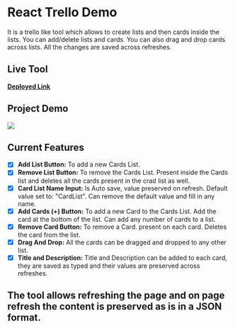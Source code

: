# React Trello Demo

It is a trello like tool which allows to create lists and then cards inside the lists. You can add/delete lists and cards. You can also drag and drop cards across lists.
All the changes are saved across refreshes.

## Live Tool

**[Deployed Link](https://friendly-jackson-b30eee.netlify.app/)**

## Project Demo

![](ReactTrelloDemo.gif)

## Current Features

- [x] **Add List Button:** To add a new Cards List.
- [x] **Remove List Button:** To remove the Cards List. Present inside the Cards list and deletes all the cards present in the crad list as well.
- [x] **Card List Name Input:** Is Auto save, value preserved on refresh. Default value set to: "CardList". Can remove the default value and fill in any name.
- [x] **Add Cards (+) Button:** To add a new Card to the Cards List. Add the card at the bottom of the list. Can add any number of cards to a list.
- [x] **Remove Card Button:** To remove a Card. present on each card. Deletes the card from the list.
- [x] **Drag And Drop:** All the cards can be dragged and dropped to any other list.
- [x] **Title and Description:** Title and Description can be added to each card, they are saved as typed and their values are preserved across refreshes.

## The tool allows refreshing the page and on page refresh the content is preserved as is in a JSON format.
